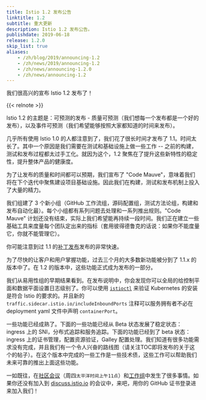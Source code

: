 ```yaml
---
title: Istio 1.2 发布公告
linktitle: 1.2
subtitle: 重大更新
description: Istio 1.2 发布公告。
publishdate: 2019-06-18
release: 1.2.0
skip_list: true
aliases:
    - /zh/blog/2019/announcing-1.2
    - /zh/news/2019/announcing-1.2
    - /zh/news/announcing-1.2.0
    - /zh/news/announcing-1.2
---
```


我们很高兴的宣布  Istio 1.2 发布了！

{{< relnote >}}

Istio 1.2 的主题是：可预测的发布 - 质量可预测（我们想每一个发布都是一个好的发布），以及事件可预测（我们希望能够按照大家都知道的时间来发布）。

几乎所有使用 Istio 1.0 的人都注意到了，我们花了很长时间才发布了 1.1。时间太长了。其中一个原因是我们需要在测试和基础设施上做一些工作 -- 之前的构建，测试和发布过程都太过手工化。就因为这个，1.2 聚焦在了提升这些新特性的稳定性，提升整体产品的健康度。

为了让发布的质量和时间都可以预期，我们宣布了 "Code Mauve"，意味着我们将在下个迭代中聚焦建设项目基础设施。因此我们在构建，测试和发布机制上投入了大量的精力。

我们组建了 3 个新小组（GitHub 工作流组，源码配置组，测试方法论组，构建和发布自动化最）。每个小组都有系列问题去处理和一系列推出规则。"Code Mauve" 计划还没有结束，实际上我们希望能再持续一段时间。我们正在建立一些基础工具来度量每个团队定出来的指标（套用彼得德鲁克的话说：如果你不能度量它，你就不能管理它）。

你可能注意到过 1.1 的[补丁发布](/zh/news/)发布的非常快速。

为了尽快的让客户和用户掌握功能，过去三个月的大多数新功能被分到了 1.1.x 的版本中了。在 1.2 的版本中，这些功能正式成为发布的一部分。

我们从易用性组的早期结果看到。在发布说明中，你会发现你可以全局的给控制平面和数据平面设置日志级别了。你可以使用 [`istioctl`](/zh/docs/reference/commands/istioctl) 来验证 Kubernetes 的安装是符合 Istio 的要求的。并且新的 `traffic.sidecar.istio.io/includeInboundPorts` 注释可以服务拥有者不必在 deployment yaml 文件中声明 `containerPort`。

一些功能已经成熟了。下面的一些功能已经从 Beta 状态发展了稳定状态：ingress 上的 SNI，分布式追踪和服务追踪。下面的功能已经到了 beta 状态：ingress 上的证书管理，配置资源验证，Galley 配置处理。我们知道有很多功能需求没有完成，并且我们有一个令人兴奋的路线图（请关注TOC即将发布的关于这个的帖子）。在这个版本中完成的一些工作是一些技术债，这些工作可以帮助我们未来可靠的推出上面这些功能。

一如既往，在[社区会议](https://github.com/istio/community#community-meeting)（周四`太平洋时间上午11点`）和[工作组](https://github.com/istio/community/blob/master/WORKING-GROUPS.md)中发生了很多事情。如果你还没有加入到 [discuss.istio.io](https://discuss.istio.io) 的会议中，来吧，用你的 GitHub 证书登录进来加入我们！
